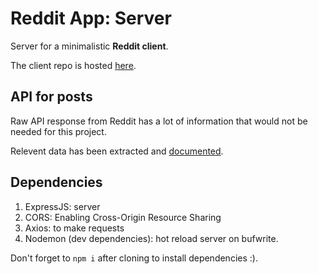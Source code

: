 # Reddit App: Server

Server for a minimalistic **Reddit client**.

The client repo is hosted [here](https://github.com/Chuck-Gibson/reddit-app).

## API for posts

Raw API response from Reddit has a lot of information that would not be needed
for this project.

Relevent data has been extracted and [documented](./docs).

## Dependencies

1. ExpressJS: server
2. CORS: Enabling Cross-Origin Resource Sharing
3. Axios: to make requests
4. Nodemon (dev dependencies): hot reload server on bufwrite.

Don't forget to `npm i` after cloning to install dependencies :).
